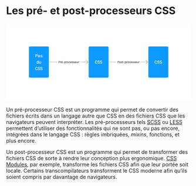 # Les pré- et post-processeurs CSS

![Schéma illustrant la différence entre un pré- et un post-processeur](schema.jpg)

Un pré-processeur CSS est un programme qui permet de convertir des fichiers écrits dans un langage autre que CSS en des fichiers CSS que les navigateurs peuvent interpréter. Les pré-processeurs tels [SCSS](https://sass-lang.com) ou [LESS](https://lesscss.org) permettent d’utiliser des fonctionnalités qui ne sont pas, ou pas encore, intégrées dans le langage CSS : règles imbriquées, *mixins*, fonctions, et plus encore.

Un post-processeur CSS est un programme qui permet de transformer des fichiers CSS de sorte à rendre leur conception plus ergonomique. [CSS Modules](https://github.com/css-modules/css-modules), par exemple, transforme les fichiers CSS afin que leur portée soit locale. Certains transcompilateurs transforment le CSS moderne afin qu’ils soient compris par davantage de navigateurs.